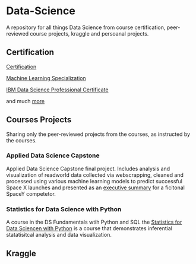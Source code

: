 # Data-Science
A repository for all things Data Science from course certification, peer-reviewed course projects, kraggle and persoanal projects. 

## Certification
[Certification](https://github.com/shansenromu/Data-Science/tree/main/Certification)

[Machine Learning Specialization](https://github.com/shansenromu/Data-Science/blob/main/Certification/Machine%20Learning%20Specialization.pdf)

[IBM Data Science Professional Certificate](https://github.com/shansenromu/Data-Science/blob/main/Certification/IBM%20Data%20Science%20Professional%20Certificate.pdf)

and much [more](https://github.com/shansenromu/Data-Science/tree/main/Certification#readme)

## Courses Projects

Sharing only the peer-reviewed projects from the courses, as instructed by the courses. 

### Applied Data Science Capstone
Applied Data Science Capstone final project. Includes analysis and visualization of readworld data collected via webscrapping, cleaned and processed using various machine learning models to predict successful Space X launches and presented as an [executive summary](https://github.com/shansenromu/Data-Science/blob/main/Applied-Data-Science-Capstone/ds-capstone.pdf) for a ficitonal SpaceY competetor. 

### Statistics for Data Science with Python
A course in the DS Fundamentals wtih Python and SQL the [Statistics for Data Sciencen with Python](https://github.com/shansenromu/Data-Science/blob/main/Data%20Science%20Fundamentals%20with%20Python%20and%20SQL%20Specialization/Statistics%20for%20Data%20Science%20with%20Python/Statistics%20for%20Data%20Science%20Project.ipynb) is a course that demonstrates inferential statatisitcal analysis and data visualization.

## Kraggle


